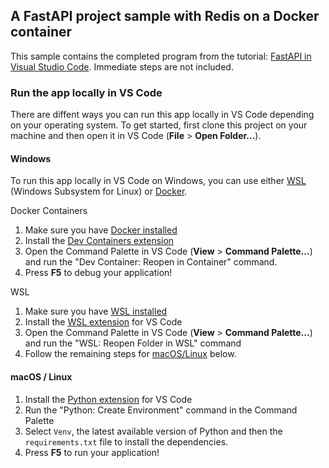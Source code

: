## A FastAPI project sample with Redis on a Docker container
This sample contains the completed program from the tutorial: [FastAPI in Visual Studio Code](https://code.visualstudio.com/docs/python/tutorial-fastapi). Immediate steps are not included. 

### Run the app locally in VS Code
 
There are diffent ways you can run this app locally in VS Code depending on your operating system. To get started, first clone this project on your machine and then open it in VS Code (**File** > **Open Folder...**). 

#### Windows
To run this app locally in VS Code on Windows, you can use either [WSL](https://learn.microsoft.com/en-us/windows/wsl/) (Windows Subsystem for Linux) or [Docker](https://www.docker.com/products/docker-desktop). 

 Docker Containers
1. Make sure you have [Docker installed](https://www.docker.com/products/docker-desktop)
1. Install the [Dev Containers extension](https://marketplace.visualstudio.com/items?itemName=ms-vscode-remote.remote-containers) 
1. Open the Command Palette in VS Code (**View** > **Command Palette...**) and run the "Dev Container: Reopen in Container" command.
1. Press **F5** to debug your application!

 WSL
1. Make sure you have [WSL installed](https://learn.microsoft.com/en-us/windows/wsl/)
1. Install the [WSL extension](https://marketplace.visualstudio.com/items?itemName=ms-vscode-remote.remote-wsl) for VS Code
1. Open the Command Palette in VS Code (**View** > **Command Palette...**) and run the "WSL: Reopen Folder in WSL" command
1. Follow the remaining steps for [macOS/Linux](#macos--linux) below.

#### macOS / Linux

1. Install the [Python extension](https://marketplace.visualstudio.com/items?itemName=ms-python.python) for VS Code 
1. Run the "Python: Create Environment" command in the Command Palette
1. Select `Venv`, the latest available version of Python and then the `requirements.txt` file to install the dependencies.
1. Press **F5** to run your application!
